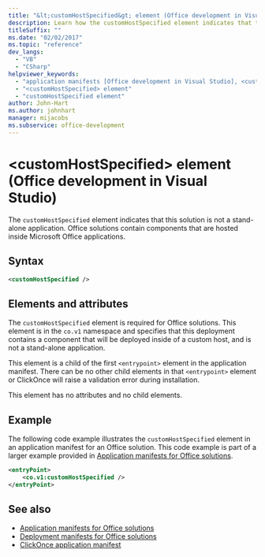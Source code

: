 ```yaml
---
title: "&lt;customHostSpecified&gt; element (Office development in Visual Studio)"
description: Learn how the customHostSpecified element indicates that this solution is not a stand-alone application.
titleSuffix: ""
ms.date: "02/02/2017"
ms.topic: "reference"
dev_langs:
  - "VB"
  - "CSharp"
helpviewer_keywords:
  - "application manifests [Office development in Visual Studio], <customHostSpecified> element"
  - "<customHostSpecified> element"
  - "customHostSpecified element"
author: John-Hart
ms.author: johnhart
manager: mijacobs
ms.subservice: office-development
---
```

# &lt;customHostSpecified&gt; element (Office development in Visual Studio)

  The `customHostSpecified` element indicates that this solution is not a stand-alone application. Office solutions contain components that are hosted inside Microsoft Office applications.

## Syntax

```xml
<customHostSpecified />
```

## Elements and attributes
 The `customHostSpecified` element is required for Office solutions. This element is in the `co.v1` namespace and specifies that this deployment contains a component that will be deployed inside of a custom host, and is not a stand-alone application.

 This element is a child of the first `<entrypoint>` element in the application manifest. There can be no other child elements in that `<entrypoint>` element or ClickOnce will raise a validation error during installation.

 This element has no attributes and no child elements.

## Example
 The following code example illustrates the `customHostSpecified` element in an application manifest for an Office  solution. This code example is part of a larger example provided in [Application manifests for Office solutions](../vsto/application-manifests-for-office-solutions.md).

```xml
<entryPoint>
    <co.v1:customHostSpecified />
</entryPoint>
```

## See also

- [Application manifests for Office solutions](../vsto/application-manifests-for-office-solutions.md)
- [Deployment manifests for Office solutions](../vsto/deployment-manifests-for-office-solutions.md)
- [ClickOnce application manifest](../deployment/clickonce-application-manifest.md)